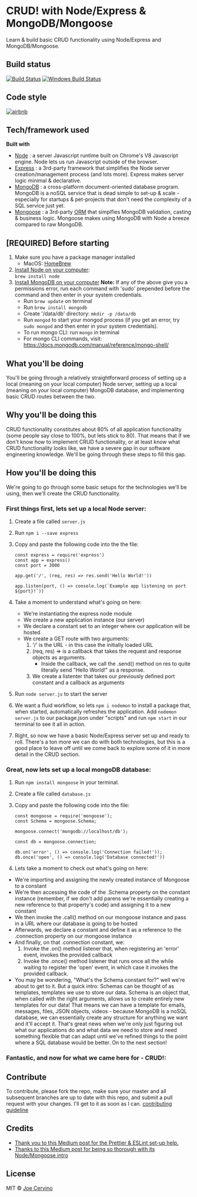 # CRUD! with Node/Express & MongoDB/Mongoose

Learn &amp; build basic CRUD functionality using Node/Express and MongoDB/Mongoose.

## Build status

[![Build Status](https://travis-ci.org/akashnimare/foco.svg?branch=master)](https://travis-ci.org/akashnimare/foco)
[![Windows Build Status](https://ci.appveyor.com/api/projects/status/github/akashnimare/foco?branch=master&svg=true)](https://ci.appveyor.com/project/akashnimare/foco/branch/master)

## Code style

[![airbnb](https://img.shields.io/badge/code%20style-airbnb-brightgreen.svg?style=flat)](https://github.com/airbnb/javascript)

## Tech/framework used

<b>Built with</b>

- [Node](https://nodejs.org/en/) : a server Javascript runtime built on Chrome's V8 Javascript engine. Node lets us run Javascript outside of the browser.
- [Express](https://expressjs.com/) : a 3rd-party framework that simplifies the Node server creation/management process (and lots more). Express makes server logic minimal & declarative.
- [MongoDB](https://github.com/mongodb/node-mongodb-native) : a cross-platform document-oriented database program. MongoDB is a noSQL service that is dead simple to set-up & scale - especially for startups & pet-projects that don't need the complexity of a SQL service just yet.
- [Mongoose](https://mongoosejs.com/) : a 3rd-party [ORM](https://en.wikipedia.org/wiki/Object-relational_mapping) that simplfies MongoDB validation, casting & business logic. Mongoose makes using MongoDB with Node a breeze compared to raw MongoDB.

## [REQUIRED] Before starting

1. Make sure you have a package manager installed
   - MacOS: [HomeBrew](https://brew.sh/)
2. [Install Node on your computer](https://nodejs.org/en/download/package-manager/):  
   `brew install node`
3. [Install MongoDB on your computer](https://github.com/mongodb/node-mongodb-native)
   **Note:** If any of the above give you a permissions error, run each command with 'sudo' prepended before the command and then enter in your system credentials.
   - Run `brew update` on terminal
   - Run `brew install mongodb`
   - Create '/data/db' directory: `mkdir -p /data/db`
   - Run `mongod` to start your mongod process (if you get an error, try `sudo mongod` and then enter in your system credentials).
   - To run mongo CLI: run `mongo` in terminal
   - For mongo CLI commands, visit: https://docs.mongodb.com/manual/reference/mongo-shell/

## What you'll be doing

You'll be going through a relatively straightforward process of setting up a local (meaning on your local computer) Node server, setting up a local (meaning on your local computer) MongoDB database, and implementing basic CRUD routes between the two.

## Why you'll be doing this

CRUD functionality constitutes about 80% of all application functionality (some people say close to 100%, but lets stick to 80). That means that if we don't know how to implement CRUD functionality, or at least know what CRUD functionality looks like, we have a severe gap in our software engineering knowledge. We'll be going through these steps to fill this gap.

## How you'll be doing this

We're going to go through some basic setups for the technologies we'll be using, then we'll create the CRUD functionality.

### First things first, lets set up a local Node server:

1. Create a file called `server.js`
2. Run `npm i --save express`
3. Copy and paste the following code into the the file:

   ```
   const express = require('express')
   const app = express()
   const port = 3000

   app.get('/', (req, res) => res.send('Hello World!'))

   app.listen(port, () => console.log(`Example app listening on port ${port}!`))
   ```

4. Take a moment to understand what's going on here:
   - We're instantiating the express node module
   - We create a new application instance (our server)
   - We declare a constant set to an integer where our application will be hosted
   - We create a GET route with two arguments:
     1. '/' is the URL - in this case the initially loaded URL
     2. (req, res) => is a callback that takes the request and response objects as arguments.
        - Inside the callback, we call the .send() method on res to quite literally send "Hello World!" as a response.
     3. We create a listenter that takes our previously defined port constant and a callback as arguments
5. Run `node server.js` to start the server
6. We want a fluid workflow, so lets `npm i nodemon` to install a package that, when started, automatically refreshes the application. Add `nodemon server.js` to our package.json under "scripts" and run `npm start` in our terminal to see it all in action.
7. Right, so now we have a basic Node/Express server set up and ready to roll. There's a ton more we can do with both technologies, but this is a good place to leave off until we come back to explore some of it in more detail in the CRUD section.

### Great, now lets set up a local mongoDB database:

1. Run `npm install mongoose` in your terminal.
2. Create a file called `database.js`
3. Copy and paste the following code into the file:

   ```
   const mongoose = require('mongoose');
   const Schema = mongoose.Schema;

   mongoose.connect('mongodb://localhost/db');

   const db = mongoose.connection;

   db.on('error', () => console.log('Connection failed!'));
   db.once('open', () => console.log('Database connected!'))
   ```

4. Lets take a moment to check out what's going on here:

- We're importing and assigning the newly created instance of Mongoose to a constant
- We're then accessing the code of the .Schema property on the constant instance (remember, if we don't add parens we're essentially creating a new reference to that property's code) and assigning it to a new constant
- We then invoke the .call() method on our mongoose instance and pass in a URL where our database is going to be hosted
- Afterwards, we declare a constant and define it as a reference to the .connection property on our mongoose instance
- And finally, on that .connection constant, we:
  1. Invoke the .on() method listener that, when registering an 'error' event, invokes the provided callback
  2. Invoke the .once() method listener that runs once all the while waiting to register the 'open' event, in which case it invokes the provided callback.
- You may be wondering, "What's the Schema constant for?" well we're about to get to it. But a quick intro: Schemas can be thought of as templates, templates we use to store our data. Schema is an object that, when called with the right arguments, allows us to create entirely new templates for our data! That means we can have a template for emails, messages, files, JSON objects, videos - because MongoDB is a noSQL database, we can essentially create any structure for anything we want and it'll accept it. That's great news when we're only just figuring out what our applications do and what data we need to store and need something flexible that can adapt until we've refined things to the point where a SQL database would be better. On to the next section!

### Fantastic, and now for what we came here for - CRUD!:

## Contribute

To contribute, please fork the repo, make sure your master and all subsequent branches are up to date with this repo, and submit a pull request with your changes. I'll get to it as soon as I can.
[contributing guideline](https://github.com/zulip/zulip-electron/blob/master/CONTRIBUTING.md)

## Credits

- [Thank you to this Medium post for the Prettier & ESLint set-up help.](https://blog.echobind.com/integrating-prettier-eslint-airbnb-style-guide-in-vscode-47f07b5d7d6a)
- [Thanks to this Medium post for being so thorough with its Node/Mongoose intro](https://medium.freecodecamp.org/introduction-to-mongoose-for-mongodb-d2a7aa593c57)

## License

MIT © [Joe Cervino](https://www.linkedin.com/in/josephcervino/)
